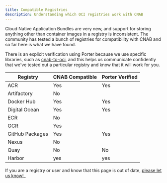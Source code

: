 ```yaml
---
title: Compatible Registries
description: Understanding which OCI registries work with CNAB
---
```


Cloud Native Application Bundles are very new, and support for storing anything
other than container images in a registry is inconsistent. The community has
tested a bunch of registries for compatibility with CNAB and so far here is what
we have found.

There is an explicit verification using Porter because we use specific libraries,
such as [cnab-to-oci], and this helps us communicate confidently that we've tested
out a particular registry and know that it will work for you.

| Registry | CNAB Compatible | Porter Verified |
| -------- | --------------- | ------------- |
| ACR | Yes | Yes |
| Artifactory | No |  |
| Docker Hub | Yes | Yes |
| Digital Ocean | Yes | Yes |
| ECR | No |  |
| GCR | Yes |
| GitHub Packages | Yes | Yes |
| Nexus | No |  |
| Quay | No | No
| Harbor | yes | yes

 If you are a registry or user and know that this page is out of date, [please
 let us know!](https://github.com/deislabs/porter/issues/new)_

 [cnab-to-oci]: https://github.com/docker/cnab-to-oci
